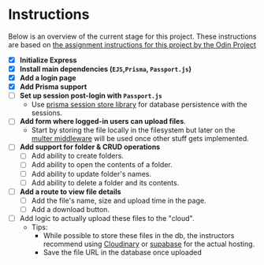 # Instructions 

Below is an overview of the current stage for this project. These instructions are based on [the assignment instructions for this project by the Odin Project](https://www.theodinproject.com/lessons/nodejs-file-uploader#project-solution)

- [x] **Initialize Express** 
- [x] **Install main dependencies (`EJS`,`Prisma`, `Passport.js`)**
- [x] **Add a login page**
- [x] **Add Prisma support**
- [ ] **Set up session post-login with `Passport.js`**
  - Use [prisma session store library](https://github.com/kleydon/prisma-session-store#readme) for database persistence with the sessions. 
- [ ] **Add form where logged-in users can upload files**.
  - Start by storing the file locally in the filesystem but later on the [multer middleware](https://github.com/expressjs/multer) will be used once other stuff gets implemented.
- [ ] **Add support for folder & CRUD operations**
  - [ ] Add ability to create folders. 
  - [ ] Add ability to open the contents of a folder.
  - [ ] Add ability to update folder's names.
  - [ ] Add ability to delete a folder and its contents. 
- [ ] **Add a route to view file details** 
  - [ ] Add the file's name, size and upload time in the page.
  - [ ] Add a download button.
- [ ] Add logic to actually upload these files to the "cloud". 
  - Tips:
    - While possible to store these files in the db, the instructors recommend using [Cloudinary](https://cloudinary.com/) or [supabase](https://supabase.com/docs/guides/storage) for the actual hosting.
    - Save the file URL in the database once uploaded